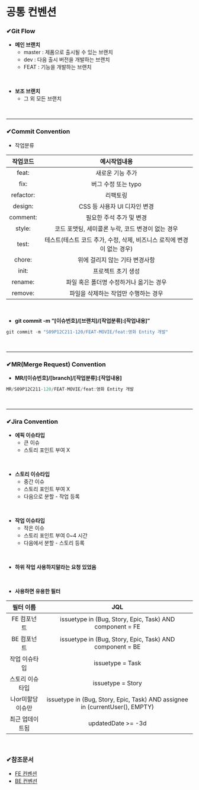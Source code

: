 # 공통 컨벤션

### ✔Git Flow

- **메인 브랜치**
  - master : 제품으로 출시될 수 있는 브랜치
  - dev : 다음 출시 버전을 개발하는 브랜치
  - FEAT : 기능을 개발하는 브랜치

<br>

- **보조 브랜치** 
  - 그 외 모든 브랜치

<br>

---


### ✔Commit Convention

- 작업분류
  
| 작업코드 | 예시작업내용 |
|:---:|:---:|
| feat: | 새로운 기능 추가 |
| fix: | 버그 수정 또는 typo |
| refactor: | 리팩토링 |
| design: | CSS 등 사용자 UI 디자인 변경 |
| comment: | 필요한 주석 추가 및 변경 |
| style: | 코드 포맷팅, 세미콜론 누락, 코드 변경이 없는 경우 |
| test: | 테스트(테스트 코드 추가, 수정, 삭제, 비즈니스 로직에 변경이 없는 경우) |
| chore: | 위에 걸리지 않는 기타 변경사항 |
| init: | 프로젝트 초기 생성 |
| rename: | 파일 혹은 폴더명 수정하거나 옮기는 경우 |
| remove: | 파일을 삭제하는 작업만 수행하는 경우 |

<br>

- **git commit -m "[이슈번호]/[브랜치]/[작업분류]:[작업내용]”**
```jsx
git commit -m "S09P12C211-120/FEAT-MOVIE/feat:영화 Entity 개발"
```

<br>

---


### ✔MR(Merge Request) Convention

- **MR/[이슈번호]/[branch]/[작업분류]:[작업내용]**
```jsx
MR/S09P12C211-120/FEAT-MOVIE/feat:영화 Entity 개발
```

<br>

---


### ✔Jira Convention

- **에픽 이슈타입**
  - 큰 이슈
  - 스토리 포인트 부여 X

<br>

- **스토리 이슈타입**
  - 중간 이슈
  - 스토리 포인트 부여 X
  - 다음으로 분할 - 작업 등록

<br>

- **작업 이슈타입**
  - 작은 이슈
  - 스토리 포인트 부여 0~4 시간
  - 다음에서 분할 - 스토리 등록

<br>

- **하위 작업 사용하지말라는 요청 있었음**

<br>

- **사용하면 유용한 필터**

| 필터 이름 | JQL |
|:---:|:---:|
| FE 컴포넌트 | issuetype in (Bug, Story, Epic, Task) AND component = FE |
| BE 컴포넌트 | issuetype in (Bug, Story, Epic, Task) AND component = BE |
| 작업 이슈타입 | issuetype = Task | 
| 스토리 이슈타입 | issuetype = Story | 
| 나or미할당 이슈만 | issuetype in (Bug, Story, Epic, Task) AND assignee in (currentUser(), EMPTY) |
| 최근 업데이트됨 | updatedDate >= -3d |


<br>


### ✔참조문서

 - [FE 컨벤션](./FE-Convention.md)
 - [BE 컨벤션](./BE-Convention.md)